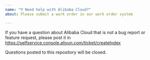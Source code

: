 ```yaml
---
name: "⁉️ Need help with Alibaba Cloud?"
about: Please submit a work order in our work order system

---
```


If you have a question about Alibaba Cloud that is not a bug report or feature
request, please post it in https://selfservice.console.aliyun.com/ticket/createIndex

Questions posted to this repository will be closed.
